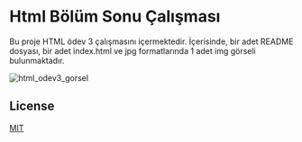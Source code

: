# Html Bölüm Sonu Çalışması
Bu proje HTML ödev 3 çalışmasını içermektedir. İçerisinde, bir adet README dosyası, bir adet index.html ve jpg formatlarında 1 adet img görseli bulunmaktadır.

![html_odev3_gorsel](img/html-bolum-sonu-calismasi.jpg)

## License
[MIT](https://choosealicense.com/licenses/mit/)